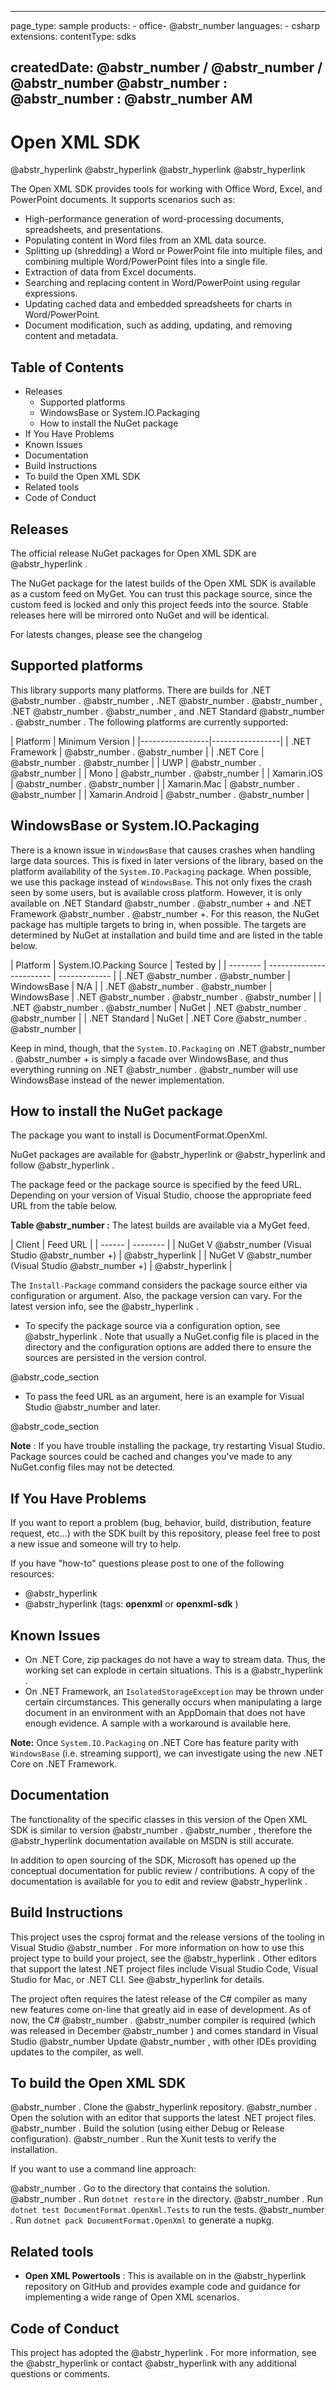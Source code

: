 * * *

page_type: sample products: \- office- @abstr_number languages: \- csharp extensions: contentType: sdks

##  createdDate: @abstr_number / @abstr_number / @abstr_number @abstr_number : @abstr_number : @abstr_number AM

# Open XML SDK

@abstr_hyperlink @abstr_hyperlink @abstr_hyperlink @abstr_hyperlink 

The Open XML SDK provides tools for working with Office Word, Excel, and PowerPoint documents. It supports scenarios such as:

  * High-performance generation of word-processing documents, spreadsheets, and presentations.
  * Populating content in Word files from an XML data source.
  * Splitting up (shredding) a Word or PowerPoint file into multiple files, and combining multiple Word/PowerPoint files into a single file.
  * Extraction of data from Excel documents.
  * Searching and replacing content in Word/PowerPoint using regular expressions.
  * Updating cached data and embedded spreadsheets for charts in Word/PowerPoint.
  * Document modification, such as adding, updating, and removing content and metadata.



## Table of Contents

  * Releases 
    * Supported platforms
    * WindowsBase or System.IO.Packaging
    * How to install the NuGet package
  * If You Have Problems
  * Known Issues
  * Documentation
  * Build Instructions
  * To build the Open XML SDK
  * Related tools
  * Code of Conduct



## Releases

The official release NuGet packages for Open XML SDK are @abstr_hyperlink .

The NuGet package for the latest builds of the Open XML SDK is available as a custom feed on MyGet. You can trust this package source, since the custom feed is locked and only this project feeds into the source. Stable releases here will be mirrored onto NuGet and will be identical.

For latests changes, please see the changelog

## Supported platforms

This library supports many platforms. There are builds for .NET @abstr_number . @abstr_number , .NET @abstr_number . @abstr_number , .NET @abstr_number . @abstr_number , and .NET Standard @abstr_number . @abstr_number . The following platforms are currently supported:

| Platform | Minimum Version | |-----------------|-----------------| | .NET Framework | @abstr_number . @abstr_number | | .NET Core | @abstr_number . @abstr_number | | UWP | @abstr_number . @abstr_number | | Mono | @abstr_number . @abstr_number | | Xamarin.iOS | @abstr_number . @abstr_number | | Xamarin.Mac | @abstr_number . @abstr_number | | Xamarin.Android | @abstr_number . @abstr_number |

## WindowsBase or System.IO.Packaging

There is a known issue in `WindowsBase` that causes crashes when handling large data sources. This is fixed in later versions of the library, based on the platform availability of the `System.IO.Packaging` package. When possible, we use this package instead of `WindowsBase`. This not only fixes the crash seen by some users, but is available cross platform. However, it is only available on .NET Standard @abstr_number . @abstr_number + and .NET Framework @abstr_number . @abstr_number +. For this reason, the NuGet package has multiple targets to bring in, when possible. The targets are determined by NuGet at installation and build time and are listed in the table below.

| Platform | System.IO.Packing Source | Tested by | | -------- | ------------------------ | ------------- | | .NET @abstr_number . @abstr_number | WindowsBase | N/A | | .NET @abstr_number . @abstr_number | WindowsBase | .NET @abstr_number . @abstr_number . @abstr_number | | .NET @abstr_number . @abstr_number | NuGet | .NET @abstr_number . @abstr_number | | .NET Standard | NuGet | .NET Core @abstr_number . @abstr_number |

Keep in mind, though, that the `System.IO.Packaging` on .NET @abstr_number . @abstr_number + is simply a facade over WindowsBase, and thus everything running on .NET @abstr_number . @abstr_number will use WindowsBase instead of the newer implementation.

## How to install the NuGet package

The package you want to install is DocumentFormat.OpenXml.

NuGet packages are available for @abstr_hyperlink or @abstr_hyperlink and follow @abstr_hyperlink .

The package feed or the package source is specified by the feed URL. Depending on your version of Visual Studio, choose the appropriate feed URL from the table below.

**Table @abstr_number :** The latest builds are available via a MyGet feed.

| Client | Feed URL | | ------ | -------- | | NuGet V @abstr_number (Visual Studio @abstr_number +) | @abstr_hyperlink | | NuGet V @abstr_number (Visual Studio @abstr_number +) | @abstr_hyperlink |

The `Install-Package` command considers the package source either via configuration or argument. Also, the package version can vary. For the latest version info, see the @abstr_hyperlink .

  * To specify the package source via a configuration option, see @abstr_hyperlink . Note that usually a NuGet.config file is placed in the directory and the configuration options are added there to ensure the sources are persisted in the version control.

@abstr_code_section 

  * To pass the feed URL as an argument, here is an example for Visual Studio @abstr_number and later.

@abstr_code_section 




**Note** : If you have trouble installing the package, try restarting Visual Studio. Package sources could be cached and changes you've made to any NuGet.config files may not be detected.

## If You Have Problems

If you want to report a problem (bug, behavior, build, distribution, feature request, etc...) with the SDK built by this repository, please feel free to post a new issue and someone will try to help.

If you have "how-to" questions please post to one of the following resources:

  * @abstr_hyperlink 
  * @abstr_hyperlink (tags: **openxml** or **openxml-sdk** )



## Known Issues

  * On .NET Core, zip packages do not have a way to stream data. Thus, the working set can explode in certain situations. This is a @abstr_hyperlink .
  * On .NET Framework, an `IsolatedStorageException` may be thrown under certain circumstances. This generally occurs when manipulating a large document in an environment with an AppDomain that does not have enough evidence. A sample with a workaround is available here.

**Note:** Once `System.IO.Packaging` on .NET Core has feature parity with `WindowsBase` (i.e. streaming support), we can investigate using the new .NET Core on .NET Framework.




## Documentation

The functionality of the specific classes in this version of the Open XML SDK is similar to version @abstr_number . @abstr_number , therefore the @abstr_hyperlink documentation available on MSDN is still accurate.

In addition to open sourcing of the SDK, Microsoft has opened up the conceptual documentation for public review / contributions. A copy of the documentation is available for you to edit and review @abstr_hyperlink .

## Build Instructions

This project uses the csproj format and the release versions of the tooling in Visual Studio @abstr_number . For more information on how to use this project type to build your project, see the @abstr_hyperlink . Other editors that support the latest .NET project files include Visual Studio Code, Visual Studio for Mac, or .NET CLI. See @abstr_hyperlink for details.

The project often requires the latest release of the C# compiler as many new features come on-line that greatly aid in ease of development. As of now, the C# @abstr_number . @abstr_number compiler is required (which was released in December @abstr_number ) and comes standard in Visual Studio @abstr_number Update @abstr_number , with other IDEs providing updates to the compiler, as well.

## To build the Open XML SDK

@abstr_number . Clone the @abstr_hyperlink repository. @abstr_number . Open the solution with an editor that supports the latest .NET project files. @abstr_number . Build the solution (using either Debug or Release configuration). @abstr_number . Run the Xunit tests to verify the installation.

If you want to use a command line approach:

@abstr_number . Go to the directory that contains the solution. @abstr_number . Run `dotnet restore` in the directory. @abstr_number . Run `dotnet test DocumentFormat.OpenXml.Tests` to run the tests. @abstr_number . Run `dotnet pack DocumentFormat.OpenXml` to generate a nupkg.

## Related tools

  * **Open XML Powertools** : This is available on in the @abstr_hyperlink repository on GitHub and provides example code and guidance for implementing a wide range of Open XML scenarios.



## Code of Conduct

This project has adopted the @abstr_hyperlink . For more information, see the @abstr_hyperlink or contact @abstr_hyperlink with any additional questions or comments.
